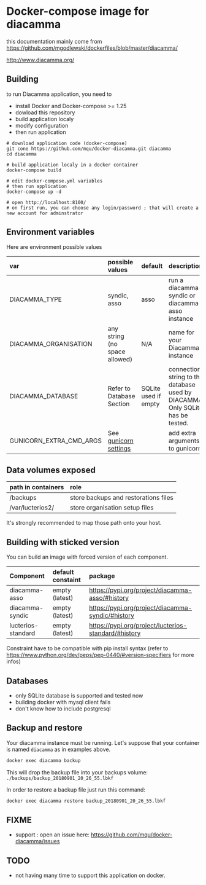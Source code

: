 # Docker-compose image for diacamma

this documentation mainly come from https://github.com/mgodlewski/dockerfiles/blob/master/diacamma/ 

http://www.diacamma.org/

## Building

to run Diacamma application, you need to 

- install Docker and Docker-compose >= 1.25
- dowload this repository
- build application localy
- modify configuration
- then run application

```
# download application code (docker-compose)
git cone https://github.com/mqu/docker-diacamma.git diacamma
cd diacamma

# build application localy in a docker container
docker-compose build

# edit docker-compose.yml variables
# then run application
docker-compose up -d

# open http://localhost:8100/
# on first run, you can choose any login/password ; that will create a new account for adminstrator
```

## Environment variables
Here are environment possible values

| var                     | possible values               | default                 | description                                        |
|:------------------------|:------------------------------|:------------------------|:---------------------------------------------------|
| DIACAMMA_TYPE           | syndic, asso                  | asso                    | run a diacamma-syndic or diacamma-asso instance    |
| DIACAMMA_ORGANISATION   | any string (no space allowed) | N/A                     | name for your Diacamma instance                    |
| DIACAMMA_DATABASE       | Refer to Database Section     | SQLite used if empty    | connection string to the database used by DIACAMMA; Only SQLite has be tested. |
| GUNICORN_EXTRA_CMD_ARGS | See [gunicorn settings](https://docs.gunicorn.org/en/stable/settings.html) | | add extra arguments to gunicorn                    |

## Data volumes exposed
| path in containers                | role                                 |
|:----------------------------------|:-------------------------------------|
| /backups                          | store backups and restorations files |
| /var/lucterios2/<organisation>    | store organisation setup files       |

It's strongly recommended to map those path onto your host.

## Building with sticked version

You can build an image with forced version of each component.

| Component          | default constaint | package                                              |
|:-------------------|:------------------|:-----------------------------------------------------|
| diacamma-asso      | empty (latest)    | https://pypi.org/project/diacamma-asso/#history      |
| diacamma-syndic    | empty (latest)    | https://pypi.org/project/diacamma-syndic/#history    |
| lucterios-standard | empty (latest)    | https://pypi.org/project/lucterios-standard/#history |

Constraint have to be compatible with pip install syntax (refer to https://www.python.org/dev/peps/pep-0440/#version-specifiers for more infos)



## Databases

- only SQLite database is supported and tested now
- building docker with mysql client fails 
- don't know how to include postgresql

## Backup and restore

Your diacamma instance must be running. Let's suppose that your container is named `diacamma` as in examples above.

```bash
docker exec diacamma backup
```
This will drop the backup file into your backups volume: `./backups/backup_20180901_20_26_55.lbkf`

In order to restore a backup file just run this command:

```bash
docker exec diacamma restore backup_20180901_20_26_55.lbkf
```

## FIXME

- support : open an issue here: https://github.com/mqu/docker-diacamma/issues

## TODO

- not having many time to support this application on docker.

